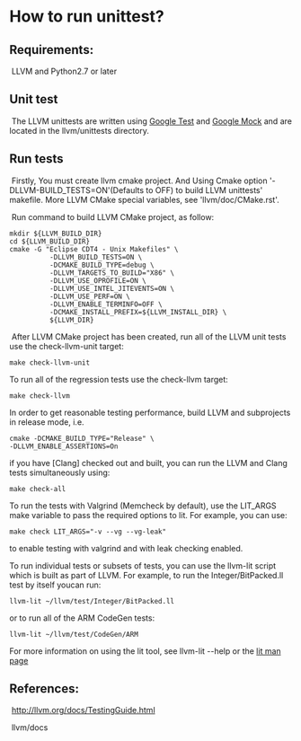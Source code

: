 # How to run unittest?

## Requirements:

​	LLVM and Python2.7 or later

## Unit test

​	The LLVM unittests are written using [Google Test](https://github.com/google/googletest/blob/master/googletest/docs/primer.md) and [Google Mock](https://github.com/google/googletest/blob/master/googlemock/docs/ForDummies.md) and are located in the llvm/unittests directory.

## Run tests

​	Firstly, You must create llvm cmake project. And Using Cmake option '-DLLVM-BUILD_TESTS=ON'(Defaults to OFF) to build LLVM unittests' makefile. More LLVM CMake special variables, see 'llvm/doc/CMake.rst'.

​	Run command to build LLVM CMake project, as follow:

```shell
mkdir ${LLVM_BUILD_DIR}
cd ${LLVM_BUILD_DIR}
cmake -G "Eclipse CDT4 - Unix Makefiles" \
          -DLLVM_BUILD_TESTS=ON \
          -DCMAKE_BUILD_TYPE=debug \
          -DLLVM_TARGETS_TO_BUILD="X86" \
          -DLLVM_USE_OPROFILE=ON \
          -DLLVM_USE_INTEL_JITEVENTS=ON \
          -DLLVM_USE_PERF=ON \
          -DLLVM_ENABLE_TERMINFO=OFF \
          -DCMAKE_INSTALL_PREFIX=${LLVM_INSTALL_DIR} \
          ${LLVM_DIR}
```
​	After LLVM CMake project has been created, run all of the LLVM unit tests use the check-llvm-unit target:

```shell
make check-llvm-unit
```

To run all of the regression tests use the check-llvm target:

```shell
make check-llvm
```

In order to get reasonable testing performance, build LLVM and subprojects in release mode, i.e.

```shell
cmake -DCMAKE_BUILD_TYPE="Release" \
-DLLVM_ENABLE_ASSERTIONS=On
```

if you have [Clang] checked out and built, you can run the LLVM and Clang tests simultaneously using:

```shell
make check-all
```

To run the tests with Valgrind (Memcheck by default), use the LIT_ARGS make variable to pass the required options to lit. For example, you can use:

```shell
make check LIT_ARGS="-v --vg --vg-leak"
```

to enable testing with valgrind and with leak checking enabled.

To run individual tests or subsets of tests, you can use the llvm-lit script which is built as part of LLVM. For example, to run the Integer/BitPacked.ll test by itself youcan run:

```shell
llvm-lit ~/llvm/test/Integer/BitPacked.ll
```

or to run all of the ARM CodeGen tests:

```
llvm-lit ~/llvm/test/CodeGen/ARM
```

For more information on using the lit tool, see llvm-lit --help or the [lit man page](http://llvm.org/docs/CommandGuide/lit.html)

## References:

​	http://llvm.org/docs/TestingGuide.html

​	llvm/docs
